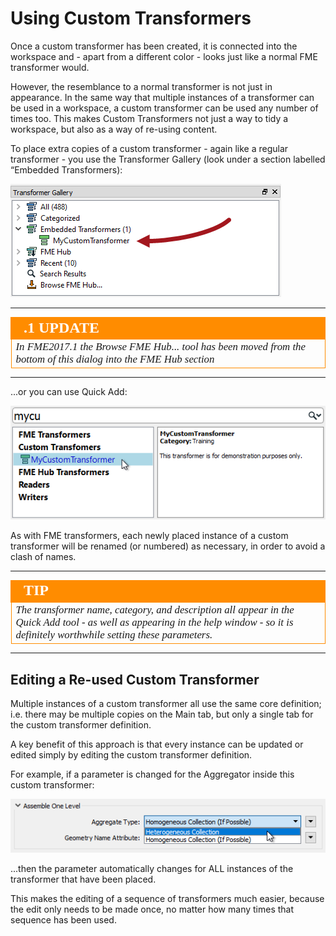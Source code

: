 # Using Custom Transformers #

Once a custom transformer has been created, it is connected into the workspace and - apart from a different color - looks just like a normal FME transformer would.

However, the resemblance to a normal transformer is not just in appearance. In the same way that multiple instances of a transformer can be used in a workspace, a custom transformer can be used any number of times too. This makes Custom Transformers not just a way to tidy a workspace, but also as a way of re-using content.

To place extra copies of a custom transformer - again like a regular transformer - you use the Transformer Gallery (look under a section labelled “Embedded Transformers):

![](./Images/Img3.009.CustomTransformersInGallery.png)

---

<!--Updated Section--> 

<table style="border-spacing: 0px">
<tr>
<td style="vertical-align:middle;background-color:darkorange;border: 2px solid darkorange">
<i class="fa fa-bolt fa-lg fa-pull-left fa-fw" style="color:white;padding-right: 12px;vertical-align:text-top"></i>
<span style="color:white;font-size:x-large;font-weight: bold;font-family:serif">.1 UPDATE</span>
</td>
</tr>

<tr>
<td style="border: 1px solid darkorange">
<span style="font-family:serif; font-style:italic; font-size:larger">
In FME2017.1 the Browse FME Hub... tool has been moved from the bottom of this dialog into the FME Hub section
</span>
</td>
</tr>
</table>

---

...or you can use Quick Add:

![](./Images/Img3.010.CustomTransformersQuickAdd.png)

As with FME transformers, each newly placed instance of a custom transformer will be renamed (or numbered) as necessary, in order to avoid a clash of names.

---

<!--Tip Section--> 

<table style="border-spacing: 0px">
<tr>
<td style="vertical-align:middle;background-color:darkorange;border: 2px solid darkorange">
<i class="fa fa-info-circle fa-lg fa-pull-left fa-fw" style="color:white;padding-right: 12px;vertical-align:text-top"></i>
<span style="color:white;font-size:x-large;font-weight: bold;font-family:serif">TIP</span>
</td>
</tr>

<tr>
<td style="border: 1px solid darkorange">
<span style="font-family:serif; font-style:italic; font-size:larger">
The transformer name, category, and description all appear in the Quick Add tool - as well as appearing in the help window - so it is definitely worthwhile setting these parameters.
</span>
</td>
</tr>
</table>

---

## Editing a Re-used Custom Transformer ##

Multiple instances of a custom transformer all use the same core definition; i.e. there may be multiple copies on the Main tab, but only a single tab for the custom transformer definition. 

A key benefit of this approach is that every instance can be updated or edited simply by editing the custom transformer definition.

For example, if a parameter is changed for the Aggregator inside this custom transformer:

![](./Images/Img3.011.ExampleParameterEdit.png)

...then the parameter automatically changes for ALL instances of the transformer that have been placed.

This makes the editing of a sequence of transformers much easier, because the edit only needs to be made once, no matter how many times that sequence has been used.
